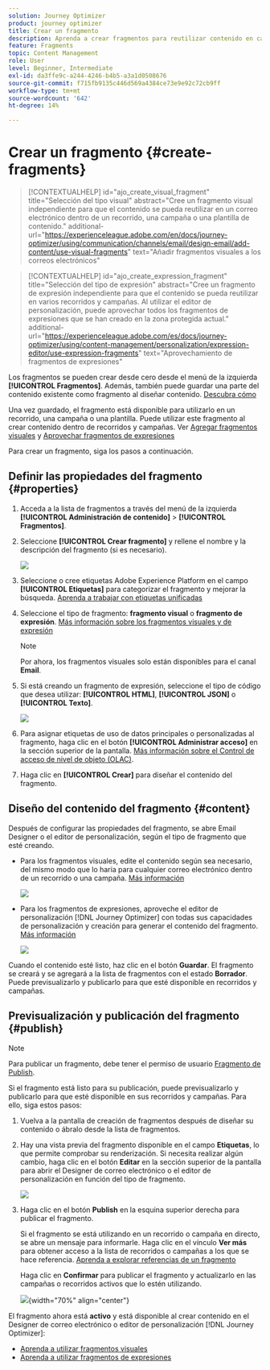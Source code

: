 ```yaml
---
solution: Journey Optimizer
product: journey optimizer
title: Crear un fragmento
description: Aprenda a crear fragmentos para reutilizar contenido en campañas y recorridos de Journey Optimizer
feature: Fragments
topic: Content Management
role: User
level: Beginner, Intermediate
exl-id: da3ffe9c-a244-4246-b4b5-a3a1d0508676
source-git-commit: f715fb9135c446d569a4384ce73e9e92c72cb9ff
workflow-type: tm+mt
source-wordcount: '642'
ht-degree: 14%

---
```


# Crear un fragmento {#create-fragments}

>[!CONTEXTUALHELP]
>id="ajo_create_visual_fragment"
>title="Selección del tipo visual"
>abstract="Cree un fragmento visual independiente para que el contenido se pueda reutilizar en un correo electrónico dentro de un recorrido, una campaña o una plantilla de contenido."
>additional-url="https://experienceleague.adobe.com/en/docs/journey-optimizer/using/communication/channels/email/design-email/add-content/use-visual-fragments" text="Añadir fragmentos visuales a los correos electrónicos"

>[!CONTEXTUALHELP]
>id="ajo_create_expression_fragment"
>title="Selección del tipo de expresión"
>abstract="Cree un fragmento de expresión independiente para que el contenido se pueda reutilizar en varios recorridos y campañas. Al utilizar el editor de personalización, puede aprovechar todos los fragmentos de expresiones que se han creado en la zona protegida actual."
>additional-url="https://experienceleague.adobe.com/es/docs/journey-optimizer/using/content-management/personalization/expression-editor/use-expression-fragments" text="Aprovechamiento de fragmentos de expresiones"

Los fragmentos se pueden crear desde cero desde el menú de la izquierda **[!UICONTROL Fragmentos]**. Además, también puede guardar una parte del contenido existente como fragmento al diseñar contenido. [Descubra cómo](#save-as-fragment)

Una vez guardado, el fragmento está disponible para utilizarlo en un recorrido, una campaña o una plantilla. Puede utilizar este fragmento al crear contenido dentro de recorridos y campañas. Ver [Agregar fragmentos visuales](../email/use-visual-fragments.md) y [Aprovechar fragmentos de expresiones](../personalization/use-expression-fragments.md)

Para crear un fragmento, siga los pasos a continuación.

## Definir las propiedades del fragmento {#properties}

1. Acceda a la lista de fragmentos a través del menú de la izquierda **[!UICONTROL Administración de contenido]** > **[!UICONTROL Fragmentos]**.

1. Seleccione **[!UICONTROL Crear fragmento]** y rellene el nombre y la descripción del fragmento (si es necesario).

   ![](assets/fragment-details.png)

1. Seleccione o cree etiquetas Adobe Experience Platform en el campo **[!UICONTROL Etiquetas]** para categorizar el fragmento y mejorar la búsqueda. [Aprenda a trabajar con etiquetas unificadas](../start/search-filter-categorize.md#tags)

1. Seleccione el tipo de fragmento: **fragmento visual** o **fragmento de expresión**. [Más información sobre los fragmentos visuales y de expresión](../content-management/fragments.md#visual-expression)

   >[!NOTE]
   >
   >Por ahora, los fragmentos visuales solo están disponibles para el canal **Email**.

1. Si está creando un fragmento de expresión, seleccione el tipo de código que desea utilizar: **[!UICONTROL HTML]**, **[!UICONTROL JSON]** o **[!UICONTROL Texto]**.

   ![](assets/fragment-expression-type.png)

1. Para asignar etiquetas de uso de datos principales o personalizadas al fragmento, haga clic en el botón **[!UICONTROL Administrar acceso]** en la sección superior de la pantalla. [Más información sobre el Control de acceso de nivel de objeto (OLAC)](../administration/object-based-access.md).

1. Haga clic en **[!UICONTROL Crear]** para diseñar el contenido del fragmento.

## Diseño del contenido del fragmento {#content}

Después de configurar las propiedades del fragmento, se abre Email Designer o el editor de personalización, según el tipo de fragmento que esté creando.

* Para los fragmentos visuales, edite el contenido según sea necesario, del mismo modo que lo haría para cualquier correo electrónico dentro de un recorrido o una campaña. [Más información](../email/get-started-email-design.md)

  ![](assets/fragment-designer.png)

* Para los fragmentos de expresiones, aproveche el editor de personalización [!DNL Journey Optimizer] con todas sus capacidades de personalización y creación para generar el contenido del fragmento. [Más información](../personalization/personalization-build-expressions.md)

  ![](assets/fragment-expression-editor.png)

Cuando el contenido esté listo, haz clic en el botón **Guardar**. El fragmento se creará y se agregará a la lista de fragmentos con el estado **Borrador**. Puede previsualizarlo y publicarlo para que esté disponible en recorridos y campañas.

## Previsualización y publicación del fragmento {#publish}

>[!NOTE]
>
>Para publicar un fragmento, debe tener el permiso de usuario [Fragmento de Publish](../administration/ootb-product-profiles.md#content-library-manager).

Si el fragmento está listo para su publicación, puede previsualizarlo y publicarlo para que esté disponible en sus recorridos y campañas. Para ello, siga estos pasos:

1. Vuelva a la pantalla de creación de fragmentos después de diseñar su contenido o ábralo desde la lista de fragmentos.

1. Hay una vista previa del fragmento disponible en el campo **Etiquetas**, lo que permite comprobar su renderización. Si necesita realizar algún cambio, haga clic en el botón **Editar** en la sección superior de la pantalla para abrir el Designer de correo electrónico o el editor de personalización en función del tipo de fragmento.

   ![](assets/fragment-preview.png)

1. Haga clic en el botón **Publish** en la esquina superior derecha para publicar el fragmento.

   Si el fragmento se está utilizando en un recorrido o campaña en directo, se abre un mensaje para informarle. Haga clic en el vínculo **Ver más** para obtener acceso a la lista de recorridos o campañas a los que se hace referencia. [Aprenda a explorar referencias de un fragmento](../content-management/manage-fragments.md#explore-references)

   Haga clic en **Confirmar** para publicar el fragmento y actualizarlo en las campañas o recorridos activos que lo estén utilizando.

   ![](assets/fragment-publish.png){width="70%" align="center"}

El fragmento ahora está **activo** y está disponible al crear contenido en el Designer de correo electrónico o editor de personalización [!DNL Journey Optimizer]:

* [Aprenda a utilizar fragmentos visuales](../email/use-visual-fragments.md)
* [Aprenda a utilizar fragmentos de expresiones](../personalization/use-expression-fragments.md)
